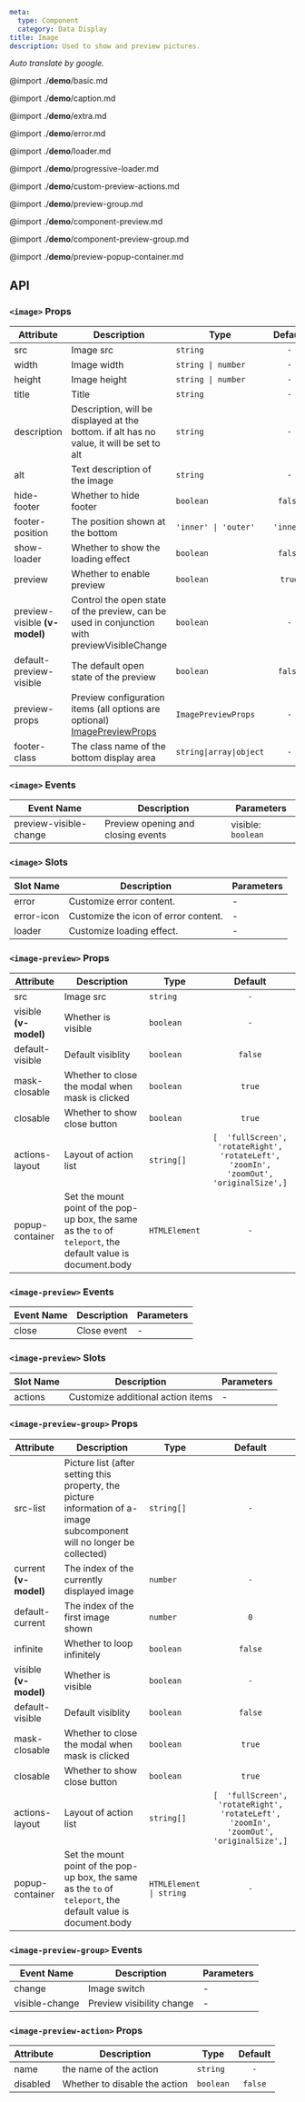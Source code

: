 ```yaml
meta:
  type: Component
  category: Data Display
title: Image
description: Used to show and preview pictures.
```

*Auto translate by google.*

@import ./__demo__/basic.md

@import ./__demo__/caption.md

@import ./__demo__/extra.md

@import ./__demo__/error.md

@import ./__demo__/loader.md

@import ./__demo__/progressive-loader.md

@import ./__demo__/custom-preview-actions.md

@import ./__demo__/preview-group.md

@import ./__demo__/component-preview.md

@import ./__demo__/component-preview-group.md

@import ./__demo__/preview-popup-container.md

## API


### `<image>` Props

|Attribute|Description|Type|Default|
|---|---|---|:---:|
|src|Image src|`string`|`-`|
|width|Image width|`string \| number`|`-`|
|height|Image height|`string \| number`|`-`|
|title|Title|`string`|`-`|
|description|Description, will be displayed at the bottom. if alt has no value, it will be set to alt|`string`|`-`|
|alt|Text description of the image|`string`|`-`|
|hide-footer|Whether to hide footer|`boolean`|`false`|
|footer-position|The position shown at the bottom|`'inner' \| 'outer'`|`'inner'`|
|show-loader|Whether to show the loading effect|`boolean`|`false`|
|preview|Whether to enable preview|`boolean`|`true`|
|preview-visible **(v-model)**|Control the open state of the preview, can be used in conjunction with previewVisibleChange|`boolean`|`-`|
|default-preview-visible|The default open state of the preview|`boolean`|`false`|
|preview-props|Preview configuration items (all options are optional) [ImagePreviewProps](#imagepreview)|`ImagePreviewProps`|`-`|
|footer-class|The class name of the bottom display area|`string\|array\|object`|`-`|
### `<image>` Events

|Event Name|Description|Parameters|
|---|---|---|
|preview-visible-change|Preview opening and closing events|visible: `boolean`|
### `<image>` Slots

|Slot Name|Description|Parameters|
|---|---|---|
|error|Customize error content.|-|
|error-icon|Customize the icon of error content.|-|
|loader|Customize loading effect.|-|




### `<image-preview>` Props

|Attribute|Description|Type|Default|
|---|---|---|:---:|
|src|Image src|`string`|`-`|
|visible **(v-model)**|Whether is visible|`boolean`|`-`|
|default-visible|Default visiblity|`boolean`|`false`|
|mask-closable|Whether to close the modal when mask is clicked|`boolean`|`true`|
|closable|Whether to show close button|`boolean`|`true`|
|actions-layout|Layout of action list|`string[]`|`[  'fullScreen',  'rotateRight',  'rotateLeft',  'zoomIn',  'zoomOut',  'originalSize',]`|
|popup-container|Set the mount point of the pop-up box, the same as the `to` of `teleport`, the default value is document.body|`HTMLElement`|`-`|
### `<image-preview>` Events

|Event Name|Description|Parameters|
|---|---|---|
|close|Close event|-|
### `<image-preview>` Slots

|Slot Name|Description|Parameters|
|---|---|---|
|actions|Customize additional action items|-|




### `<image-preview-group>` Props

|Attribute|Description|Type|Default|
|---|---|---|:---:|
|src-list|Picture list (after setting this property, the picture information of a-image subcomponent will no longer be collected)|`string[]`|`-`|
|current **(v-model)**|The index of the currently displayed image|`number`|`-`|
|default-current|The index of the first image shown|`number`|`0`|
|infinite|Whether to loop infinitely|`boolean`|`false`|
|visible **(v-model)**|Whether is visible|`boolean`|`-`|
|default-visible|Default visiblity|`boolean`|`false`|
|mask-closable|Whether to close the modal when mask is clicked|`boolean`|`true`|
|closable|Whether to show close button|`boolean`|`true`|
|actions-layout|Layout of action list|`string[]`|`[  'fullScreen',  'rotateRight',  'rotateLeft',  'zoomIn',  'zoomOut',  'originalSize',]`|
|popup-container|Set the mount point of the pop-up box, the same as the `to` of `teleport`, the default value is document.body|`HTMLElement \| string`|`-`|
### `<image-preview-group>` Events

|Event Name|Description|Parameters|
|---|---|---|
|change|Image switch|-|
|visible-change|Preview visibility change|-|




### `<image-preview-action>` Props

|Attribute|Description|Type|Default|
|---|---|---|:---:|
|name|the name of the action|`string`|`-`|
|disabled|Whether to disable the action|`boolean`|`false`|


